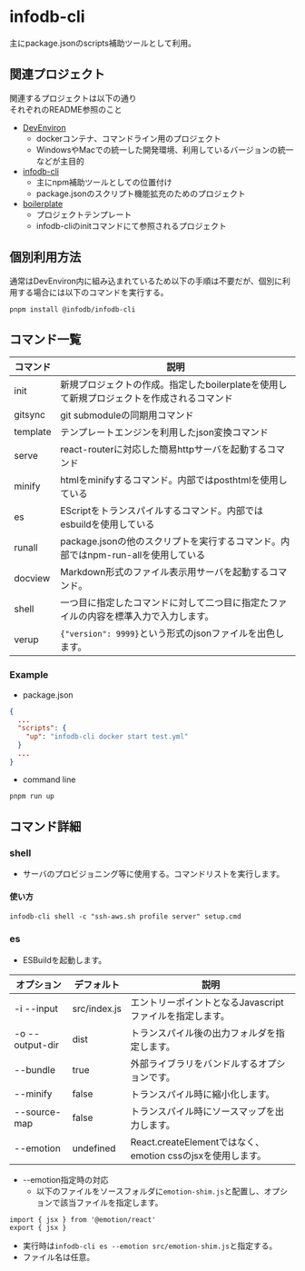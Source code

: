 # infodb-cli

主にpackage.jsonのscripts補助ツールとして利用。

## 関連プロジェクト

関連するプロジェクトは以下の通り  
それぞれのREADME参照のこと

* [DevEnviron](https://github.com/tamuto/devenviron)
  * dockerコンテナ、コマンドライン用のプロジェクト
  * WindowsやMacでの統一した開発環境、利用しているバージョンの統一などが主目的
* [infodb-cli](https://github.com/tamuto/infodb-cli)
  * 主にnpm補助ツールとしての位置付け
  * package.jsonのスクリプト機能拡充のためのプロジェクト
* [boilerplate](https://github.com/tamuto/boilerplate)
  * プロジェクトテンプレート
  * infodb-cliのinitコマンドにて参照されるプロジェクト

## 個別利用方法

通常はDevEnviron内に組み込まれているため以下の手順は不要だが、個別に利用する場合には以下のコマンドを実行する。

```
pnpm install @infodb/infodb-cli
```

## コマンド一覧

| コマンド | 説明                                                                                      |
| -------- | ----------------------------------------------------------------------------------------- |
| init     | 新規プロジェクトの作成。指定したboilerplateを使用して新規プロジェクトを作成されるコマンド |
| gitsync  | git submoduleの同期用コマンド                                                             |
| template | テンプレートエンジンを利用したjson変換コマンド                                            |
| serve    | react-routerに対応した簡易httpサーバを起動するコマンド                                    |
| minify   | htmlをminifyするコマンド。内部ではposthtmlを使用している                                  |
| es       | EScriptをトランスパイルするコマンド。内部ではesbuildを使用している                        |
| runall   | package.jsonの他のスクリプトを実行するコマンド。内部ではnpm-run-allを使用している         |
| docview  | Markdown形式のファイル表示用サーバを起動するコマンド。                                    |
| shell    | 一つ目に指定したコマンドに対して二つ目に指定たファイルの内容を標準入力で入力します。      |
| verup    | `{"version": 9999}`という形式のjsonファイルを出色します。                                 |

### Example

* package.json

```json
{
  ...
  "scripts": {
    "up": "infodb-cli docker start test.yml"
  }
  ...
}
```

* command line

```sh
pnpm run up
```

## コマンド詳細

### shell

* サーバのプロビジョニング等に使用する。コマンドリストを実行します。

#### 使い方

```
infodb-cli shell -c "ssh-aws.sh profile server" setup.cmd
```

### es

* ESBuildを起動します。

| オプション            | デフォルト   | 説明                                                        |
| --------------------- | ------------ | ----------------------------------------------------------- |
| -i --input <file>     | src/index.js | エントリーポイントとなるJavascriptファイルを指定します。    |
| -o --output-dir <dir> | dist         | トランスパイル後の出力フォルダを指定します。                |
| --bundle              | true         | 外部ライブラリをバンドルするオプションです。                |
| --minify              | false        | トランスパイル時に縮小化します。                            |
| --source-map          | false        | トランスパイル時にソースマップを出力します。                |
| --emotion <shim>      | undefined    | React.createElementではなく、emotion cssのjsxを使用します。 |

* --emotion指定時の対応
  * 以下のファイルをソースフォルダに`emotion-shim.js`と配置し、オプションで該当ファイルを指定します。

```
import { jsx } from '@emotion/react'
export { jsx }
```

  * 実行時は`infodb-cli es --emotion src/emotion-shim.js`と指定する。
  * ファイル名は任意。
